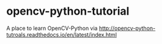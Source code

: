 # opencv-python-tutorial
A place to learn OpenCV-Python via http://opencv-python-tutroals.readthedocs.io/en/latest/index.html
